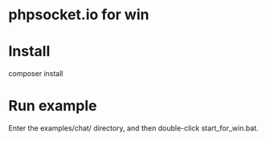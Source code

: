 # phpsocket.io for win

# Install

composer install


# Run example

Enter the examples/chat/ directory, and then double-click start_for_win.bat.

